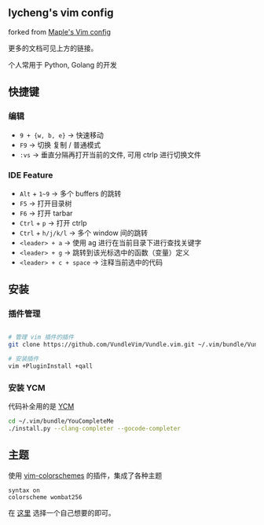 lycheng's vim config
---

forked from [Maple's Vim config](https://github.com/humiaozuzu/dot-vimrc)

更多的文档可见上方的链接。

个人常用于 Python, Golang 的开发

快捷键
---

### 编辑

* `9 + {w, b, e}` -> 快速移动
* `F9` -> 切换 复制 / 普通模式
* `:vs` -> 垂直分隔再打开当前的文件, 可用 ctrlp 进行切换文件

### IDE Feature

* `Alt` + `1~9` -> 多个 buffers 的跳转
* `F5` -> 打开目录树
* `F6` -> 打开 tarbar
* `Ctrl` + `p` -> 打开 ctrlp
* `Ctrl` + `h/j/k/l` -> 多个 window 间的跳转
* `<leader> + a` -> 使用 ag 进行在当前目录下进行查找关键字
* `<leader> + g` -> 跳转到该光标选中的函数（变量）定义
* `<leader> + c + space` -> 注释当前选中的代码

安装
---

### 插件管理

```bash

# 管理 vim 插件的插件
git clone https://github.com/VundleVim/Vundle.vim.git ~/.vim/bundle/Vundle.vim

# 安装插件
vim +PluginInstall +qall
```


### 安装 YCM

代码补全用的是 [YCM](https://github.com/Valloric/YouCompleteMe)

```bash
cd ~/.vim/bundle/YouCompleteMe
./install.py --clang-completer --gocode-completer
```

主题
---

使用 [vim-colorschemes](https://github.com/flazz/vim-colorschemes) 的插件，集成了各种主题

```
syntax on
colorscheme wombat256
```

在 [这里](https://github.com/flazz/vim-colorschemes/tree/master/colors) 选择一个自己想要的即可。
